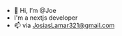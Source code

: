 - 👋 Hi, I’m @Joe
- I'm a nextjs developer
- 📫 via JosiasLamar321@gmail.com

<!---
Josiaslamar/Josiaslamar is a ✨ special ✨ repository because its `README.md` (this file) appears on your GitHub profile.
You can click the Preview link to take a look at your changes.
--->
